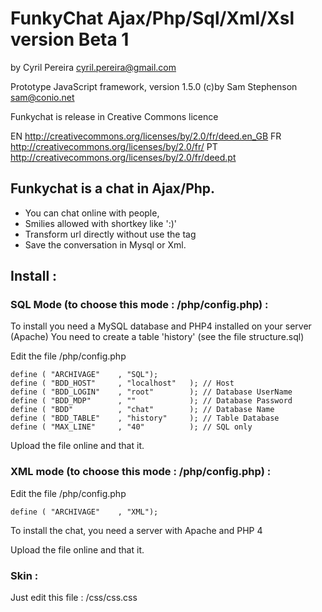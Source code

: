 #	FunkyChat Ajax/Php/Sql/Xml/Xsl version Beta 1

by  Cyril Pereira <cyril.pereira@gmail.com>

Prototype JavaScript framework, version 1.5.0 (c)by Sam Stephenson <sam@conio.net>

Funkychat is release in Creative Commons licence

EN http://creativecommons.org/licenses/by/2.0/fr/deed.en_GB
FR http://creativecommons.org/licenses/by/2.0/fr/
PT http://creativecommons.org/licenses/by/2.0/fr/deed.pt

##	Funkychat is a chat in Ajax/Php.

* You can chat online with people,
* Smilies allowed with shortkey like ':)'
* Transform url directly without use the <a> tag
* Save the conversation in Mysql or Xml.

##	Install :

###		SQL Mode (to choose this mode  : /php/config.php) :

To install you need a MySQL database and PHP4 installed on your server (Apache)
You need to create a table 'history' (see the file structure.sql)

Edit the file  /php/config.php

    define ( "ARCHIVAGE"	, "SQL");
    define ( "BDD_HOST" 	, "localhost"   ); // Host
    define ( "BDD_LOGIN"	, "root"		); // Database UserName
    define ( "BDD_MDP"  	, "" 			); // Database Password
    define ( "BDD"			, "chat"		); // Database Name
    define ( "BDD_TABLE"	, "history" 	); // Table Database
    define ( "MAX_LINE"		, "40"			); // SQL only

Upload the file online and that it.

###		XML mode (to choose this mode  : /php/config.php) :

Edit the file  /php/config.php

    define ( "ARCHIVAGE"	, "XML");

To install the chat, you need a server with Apache and PHP 4

Upload the file online and that it.

###		Skin :

Just edit this file : /css/css.css
